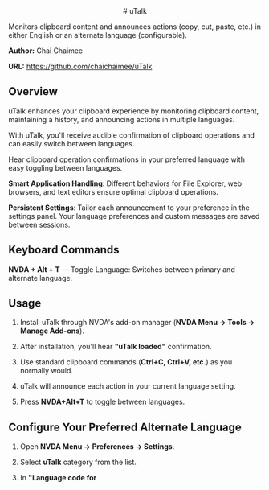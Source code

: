 <div align="center"># uTalk</div>


Monitors clipboard content and announces actions (copy, cut, paste, etc.) in either English or an alternate language (configurable).


**Author:** Chai Chaimee  

**URL:** https://github.com/chaichaimee/uTalk


## Overview

uTalk enhances your clipboard experience by monitoring clipboard content, maintaining a history, and announcing actions in multiple languages.  

With uTalk, you'll receive audible confirmation of clipboard operations and can easily switch between languages.  

Hear clipboard operation confirmations in your preferred language with easy toggling between languages.  

**Smart Application Handling**: Different behaviors for File Explorer, web browsers, and text editors ensure optimal clipboard operations.  

**Persistent Settings**: Tailor each announcement to your preference in the settings panel. Your language preferences and custom messages are saved between sessions.  


## Keyboard Commands

**NVDA + Alt + T** — Toggle Language: Switches between primary and alternate language.  


## Usage

1. Install uTalk through NVDA's add-on manager (**NVDA Menu → Tools → Manage Add-ons**).  

2. After installation, you'll hear **"uTalk loaded"** confirmation.  

3. Use standard clipboard commands (**Ctrl+C, Ctrl+V, etc.**) as you normally would.  

4. uTalk will announce each action in your current language setting.  

5. Press **NVDA+Alt+T** to toggle between languages.  


## Configure Your Preferred Alternate Language

1. Open **NVDA Menu → Preferences → Settings**.  

2. Select **uTalk** category from the list.  

3. In **"Language code for**
